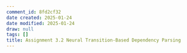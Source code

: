 ```yaml
---
comment_id: 8fd2cf32
date created: 2025-01-24
date modified: 2025-01-24
draw: null
tags: []
title: Assignment 3.2 Neural Transition-Based Dependency Parsing
---
```

